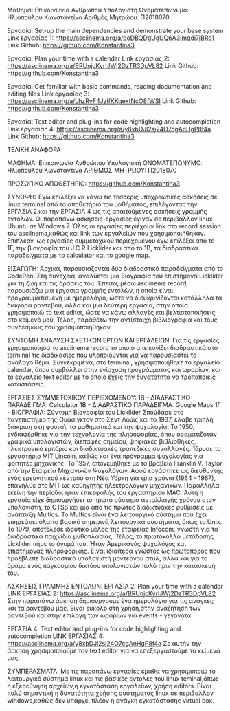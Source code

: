 Μάθημα: Επικοινωνία Ανθρώπου Υπολογιστή
Ονοματεπώνυμο: Ηλιοπούλου Κωνσταντίνα
Αριθμός Μητρώου: Π2018070

Εργασία: Set-up the main dependencies and demonstrate your base system
Link εργασίας 1: https://asciinema.org/a/ooDBQDgUgUQ6A3Imqdi7jBRo1
Link Github: https://github.com/Konstantina3

Εργασία: Plan your time with a calendar
Link εργασίας 2: https://asciinema.org/a/BRUnjcKyrIJWj2DzTR3DpVL82
Link Github: https://github.com/Konstantina3

Εργασία: Get familiar with basic commands, reading documentation and editing files
Link εργασίας 3: https://asciinema.org/a/LhzRvF4JzifKKgextNcO8fWSl
Link Github: https://github.com/Konstantina3

Εργασία: Text editor and plug-ins for code highlighting and autocompletion
Link εργασίας 4:  https://asciinema.org/a/y8xbDJl2sj24O7cgAnHgP8f4a
Link Github: https://github.com/Konstantina3


ΤΕΛΙΚΗ ΑΝΑΦΟΡΑ:

ΜΑΘΗΜΑ: Επικοινωνία Ανθρώπου Υπολογιστή
ΟΝΟΜΑΤΕΠΩΝΥΜΟ: Ηλιοπούλου Κωνσταντίνα
ΑΡΙΘΜΟΣ ΜΗΤΡΩΟΥ: Π2018070

ΠΡΟΣΩΠΙΚΟ ΑΠΟΘΕΤΗΡΙΟ: https://github.com/Konstantina3

ΣΥΝΟΨΗ: Έχω επιλέξει να κάνω τις τέσσερις υποχρεωτικές ασκήσεις σε linux terminal από το αποθετήριο του μαθήματος, επιλέγοντας την ΕΡΓΑΣΙΑ 2 και την ΕΡΓΑΣΙΑ 4 ως τις απαιτούμενες ασκήσεις γραμμής εντολών. Οι παραπάνω ασκήσεις-εργασίες έγιναν σε περιβαλλον linux Ubuntu σε Windows 7. Όλες οι εργασίες περιέχουν link στο record session του asciinema,καθώς και link των εργαλείων που χρησιμοποιήθηκαν. Επιπλέον, ως εργασίες συμμετοχικού περιεχομένου έχω επιλέξει από το 1Γ, την βιογραφία του J.C.R.Licklider και από το 1Β, τα διαδραστικά παραδείγματα  με το calculator και το google map.  

ΕΙΣΑΓΩΓΗ: Αρχικά, παρουσιάζονται δύο διαδραστικά παραδείγματα από το CodePen. Στη συνέχεια, αναλύεται μια βιογραφία του επιστήμονα Licklider για τη ζωή και τις δράσεις του. Έπειτα, μέσω asciinema record, παρουσιάζω μια εργασια γραμμής εντολών, η οποία είναι προγραμματισμένη με ημερολόγιο, ώστε να διευκρινίζονται κατάλληλα τα διάφορα ραντεβού, αλλα και μια δεύτερη εργασία, στην οποία χρησιμοποιώ το text editor, ώστε να κάνω αλλαγές και βελτιστοποιήσεις στο κείμενό μου. Τέλος, παραθέτω την αντίστοιχη βιβλιογραφία και τους συνδέσμους που χρησιμοποιήθηκαν. 

ΣΥΝΤΟΜΗ ΑΝΑΛΥΣΗ ΣΧΕΤΙΚΩΝ ΕΡΓΩΝ ΚΑΙ ΕΡΓΑΛΕΙΩΝ: Για τις εργασίες χρησιμοποίησα το asciinema record το οποίο απεικονίζει διαδραστικά στο terminal τις διαδικασίες που υλοποιούνται για να παρουσιαστεί το ανάλογο θέμα. Συγκεκριμένα, στο terminal, χρησιμοποιήθηκε το εργαλείο calendar, όπου συμβάλλει στην ενίσχυση προγράμματος και ωραρίων, και το εργαλείο text editor με το οποίο έχεις την δυνατότητα να τροποποιείς καταστάσεις.

ΕΡΓΑΣΙΕΣ ΣΥΜΜΕΤΟΧΙΚΟΥ ΠΕΡΙΕΧΟΜΕΝΟΥ:
1Β - ΔΙΑΔΡΑΣΤΙΚΟ ΠΑΡΑΔΕΙΓΜΑ: Calculator
1Β - ΔΙΑΔΡΑΣΤΙΚΟ ΠΑΡΑΔΕΙΓΜΑ: Google Maps
1Γ - ΒΙΟΓΡΑΦΙΑ: Σύντομη Βιογραφία του Licklider
Σπούδασε στο πανεπιστήμιο της Ουάσιγκτον στο Σεντ Λούις και το 1937, έλαβε τριπλή διάκριση στη φυσική, τα μαθηματικά και την ψυχολογία. Το 1950, ενδιαφέρθηκε για την τεχνολογία της πληροφορίας, όπου οραματιζόταν γραφικά υπολογιστών, διεπαφές σημείου, ψηφιακές βιβλιοθήκες, ηλεκτρονικό εμπόριο και διαδικτυακές τραπεζικές συναλλαγές. Ίδρυσε το εργαστήριο MIT Lincoln, καθώς και ένα πρόγραμμα ψυχολογίας για φοιτητές μηχανικής. Το 1957, απονεμήθηκε με το βραβείο Franklin V. Taylor από την Εταιρεία Μηχανικών Ψυχολόγων. Αφού εργάστηκε ως διευθυντής ενός ερευνητικού κέντρου στη Νέα Υόρκη για τρία χρόνια (1964 – 1967), επανήλθε στο MIT ως καθηγητής ηλεκτρολόγων μηχανικών. Παράλληλα, εκείνη την περίοδο, ήταν επικεφαλής του εργαστηρίου MAC. Αυτή η εργασία είχε δημιουργήσει το πρώτο σύστημα ανταλλαγής χρόνου στον υπολογιστή, το CTSS και μία από τις πρώτες διαδικτυακές ρυθμίσεις με ανάπτυξη Multics. Το Multics είναι ένα λειτουργικό σύστημα που έχει επηρεάσει όλα τα βασικά σημερινά λειτουργικά συστήματα, όπως το Unix. Το 1979, αποτέλεσε ιδρυτικό μέλος της εταιρείας Infocom, γνωστή για τα διαδραστικά παιχνίδια μυθοπλασίας. Τέλος, το πρωτόκολλο μετάδοσης Licklider πήρε το όνομά του. Ήταν Αμερικανός ψυχολόγος και επιστήμονας πληροφορικής. Είναι ιδιαίτερα γνωστός ως πρωτοπόρος που προέβλεπε διαδραστικό υπολογιστή μοντέρνου στυλ, αλλά και για το όραμα ενός παγκοσμίου δικτύου υπολογιστών πολύ πριν την κατασκευή του. 

ΑΣΚΗΣΕΙΣ ΓΡΑΜΜΗΣ ΕΝΤΟΛΩΝ:
ΕΡΓΑΣΙΑ 2: Plan your time with a calendar
LINK ΕΡΓΑΣΙΑΣ 2: https://asciinema.org/a/BRUnjcKyrIJWj2DzTR3DpVL82
Στην παραπάνω άσκηση δημιουργούμε ένα ημερολόγιο για τις ανάγκες και τα ραντεβού μας. Είναι εύκολο στη χρήση,στην αναζήτηση των ραντεβού και στην επιλογή των ωραρίων για events - γεγονότα.

ΕΡΓΑΣΙΑ 4: Text editor and plug-ins for code highlighting and autocompletion
LINK ΕΡΓΑΣΙΑΣ 4:  https://asciinema.org/a/y8xbDJl2sj24O7cgAnHgP8f4a
Σε αυτήν την άσκηση χρησιμοποιούμε τον text editor για να επεξεργαστούμε τα κείμενά μας.

ΣΥΜΠΕΡΑΣΜΑΤΑ: Με τις παραπάνω εργασίες έμαθα να χρησιμοποιώ το λειτουργικό σύστημα linux και τις βασικές εντολες του linux teminal,όπως η εξερεύνηση αρχείων,η εγκατάσταση εργαλείων, χρήση editors. Είναι πολύ σημαντική η δυνατότητα χρήσης συστήματος linux σε περιβαλλον windows,καθώς δεν υπάρχει πλέον η ανάγκη εγκατάστασης virtual box.
